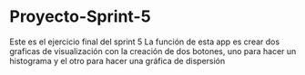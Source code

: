 # Proyecto-Sprint-5
Este es el ejercicio final del sprint 5
La función de esta app es crear dos graficas de visualización con la creación de dos botones, uno para hacer un histograma y el otro para hacer una gráfica de dispersión

